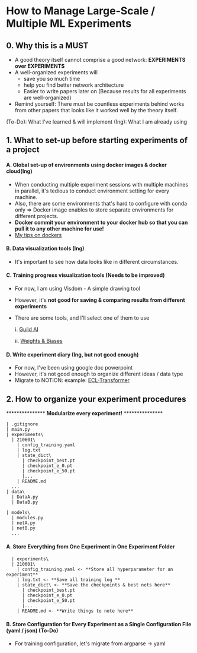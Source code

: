 # How to Manage Large-Scale / Multiple ML Experiments

## 0. Why this is a MUST

* A good theory itself cannot comprise a good network: **EXPERIMENTS over EXPERIMENTS**
* A well-organized experiments will
  * save you so much time
  * help you find better network architecture
  * Easier to write papers later on (Because results for all experiments are well-organized)
* Remind yourself: There must be countless experiments behind works from other papers that looks like it worked well by the theory itself.

(To-Do): What I've learned & will implement
(Ing): What I am already using

## 1. What to set-up before starting experiments of a project

#### A. Global set-up of environments using docker images & docker cloud(Ing)
 * When conducting multiple experiment sessions with multiple machines in parallel, it's tedious to conduct environment setting for every machine.
 * Also, there are some environments that's hard to configure with conda only => Docker image enables to store separate environments for different projects.
 * **Docker commit your environment to your docker hub so that you can pull it to any other machine for use!**
 * [My tips on dockers](https://docs.google.com/document/d/1-L2QjWVNap4urUJ62t9xC-BZTUi0W2m2DUha_pfuW9s/edit?usp=sharing)    

#### B. Data visualization tools (Ing)
 * It's important to see how data looks like in different circumstances.

#### C. Training progress visualization tools (Needs to be improved)
 * For now, I am using Visdom - A simple drawing tool
 * However, it's **not good for saving & comparing results from different experiments**
 * There are some tools, and I'll select one of them to use

   i. [Guild AI](https://my.guild.ai/)
   
   ii. [Weights & Biases](https://wandb.ai/site)

#### D. Write experiment diary (Ing, but not good enough)
 * For now, I've been using google doc powerpoint
 * However, it's not good enough to organize different ideas / data type
 * Migrate to NOTION: example: [ECL-Transformer](https://www.notion.so/ECL-Transformer-Logs-3dc12843976d4af38522997be8935ca3)

## 2. How to organize your experiment procedures
*************** **Modularize every experiment!** ***************
```
| .gitignore
| main.py
| experiments\
  | 210601\
    | config_training.yaml
    | log.txt
    | state_dict\
      | checkpoint_best.pt
      | checkpoint_e_0.pt
      | checkpoint_e_50.pt
      |...
    | README.md
  ...
| data\
  | DataA.py
  | DataB.py

| models\
  | modules.py
  | netA.py
  | netB.py
  ...

```
#### A. Store Everything from One Experiment in One Experiment Folder
```
  | experiments\
  | 210601\
    | config_training.yaml <- **Store all hyperparameter for an experiment**
    | log.txt <- **Save all training log **
    | state_dict\ <- **Save the checkpoints & best nets here**
      | checkpoint_best.pt
      | checkpoint_e_0.pt
      | checkpoint_e_50.pt
      |...
    | README.md <- **Write things to note here**
```

#### B. Store Configuration for Every Experiment as a Single Configuration File (yaml / json) (To-Do)
* For training configuration, let's migrate from argparse -> yaml 
